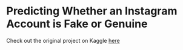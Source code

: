 # Predicting Whether an Instagram Account is Fake or Genuine
Check out the original project on Kaggle [here](https://www.kaggle.com/khoingo16/predicting-a-fake-instagram-account)
